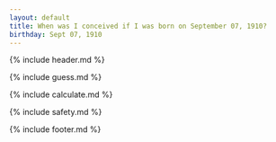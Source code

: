 ```yaml
---
layout: default
title: When was I conceived if I was born on September 07, 1910?
birthday: Sept 07, 1910
---
```


{% include header.md %}

{% include guess.md %}

{% include calculate.md %}

{% include safety.md %}

{% include footer.md %}




